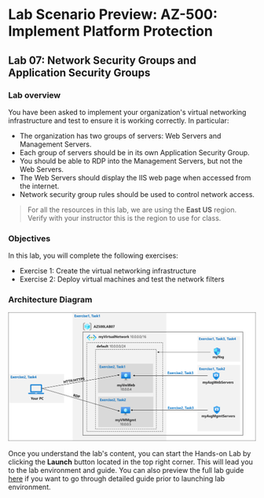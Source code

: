 # Lab Scenario Preview: AZ-500: Implement Platform Protection

## Lab 07: Network Security Groups and Application Security Groups

### Lab overview

You have been asked to implement your organization's virtual networking infrastructure and test to ensure it is working correctly. In particular:
- The organization has two groups of servers: Web Servers and Management Servers.
- Each group of servers should be in its own Application Security Group. 
- You should be able to RDP into the Management Servers, but not the Web Servers.
- The Web Servers should display the IIS web page when accessed from the internet. 
- Network security group rules should be used to control network access. 

> For all the resources in this lab, we are using the **East US** region. Verify with your instructor this is the region to use for class. 

### Objectives

In this lab, you will complete the following exercises:
- Exercise 1: Create the virtual networking infrastructure
- Exercise 2: Deploy virtual machines and test the network filters

### Architecture Diagram

![](media/AZ-500-LSP-Mod-2-1.png)

Once you understand the lab's content, you can start the Hands-on Lab by clicking the **Launch** button located in the top right corner. This will lead you to the lab environment and guide. You can also preview the full lab guide [here](https://experience.cloudlabs.ai/#/labguidepreview/6983ddad-2910-4b7d-aab9-83c5e176aa2c) if you want to go through detailed guide prior to launching lab environment.
